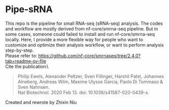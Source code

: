 # Pipe-sRNA

This repo is the pipeline for small RNA-seq (sRNA-seq) analysis. The codes and workflow are mostly derived from nf-core/smrna-seq pipeline. But in some cases, someone could failed to install and run nf-core/smrna-seq locally. Here, I provide a more flexible way for people who want to customize and optimize their analysis workflow, or want to perform analysis step-by-step.\
Please refer to: <https://github.com/nf-core/smrnaseq/tree/2.4.0?tab=readme-ov-file>\
Cite the publication:\
> Philip Ewels, Alexander Peltzer, Sven Fillinger, Harshil Patel, Johannes Alneberg, Andreas Wilm, Maxime Ulysse Garcia, Paolo Di Tommaso & Sven Nahnsen.\
> Nat Biotechnol. 2020 Feb 13. doi: 10.1038/s41587-020-0439-x. 

Created and rewrote by Zhixin Niu

